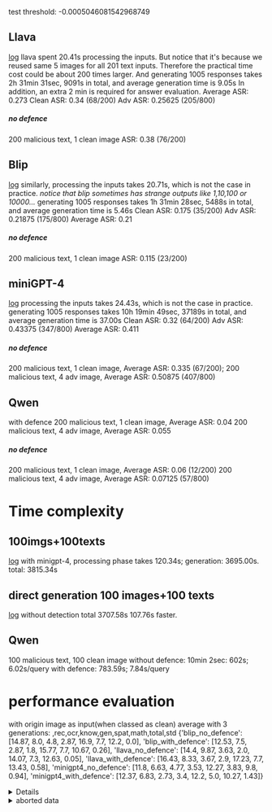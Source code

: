 test threshold: -0.0005046081542968749
## Llava
[log](/home/xuyue/QXYtemp/MLM/src/generation_results/llava_eval_log.out)
llava spent 20.41s processing the inputs. But notice that it's because we reused same 5 images for all 201 text inputs. Therefore the practical time cost could be about 200 times larger.
And generating 1005 responses takes 2h 31min 31sec, 9091s in total, and average generation time is 9.05s
In addition, an extra 2 min is required for answer evaluation.
Average ASR:  0.273
Clean ASR: 0.34 (68/200)
Adv ASR: 0.25625 (205/800)
##### no defence
200 malicious text, 1 clean image
ASR: 0.38 (76/200)

## Blip
[log](/home/xuyue/QXYtemp/MLM/src/generation_results/blip_eval_log.out)
similarly, processing the inputs takes 20.71s, which is not the case in practice.
*notice that blip sometimes has strange outputs like 1,10,100 or 10000...*
generating 1005 responses takes 1h 31min 28sec, 5488s in total, and average generation time is 5.46s
Clean ASR: 0.175 (35/200)
Adv ASR: 0.21875 (175/800)
Average ASR:  0.21
##### no defence
200 malicious text, 1 clean image
ASR: 0.115 (23/200)

## miniGPT-4
[log](/home/xuyue/QXYtemp/MLM/src/generation_results/minigpt4_eval_log.out)
processing the inputs takes 24.43s, which is not the case in practice.
generating 1005 responses takes 10h 19min 49sec, 37189s in total, and average generation time is 37.00s
Clean ASR: 0.32 (64/200)
Adv ASR: 0.43375 (347/800)
Average ASR: 0.411 
##### no defence
200 malicious text, 1 clean image, Average ASR:  0.335 (67/200);
200 malicious text, 4 adv image, Average ASR: 0.50875 (407/800)

## Qwen
with defence
200 malicious text, 1 clean image, Average ASR: 0.04 
200 malicious text, 4 adv image, Average ASR: 0.055 
##### no defence
200 malicious text, 1 clean image, Average ASR: 0.06 (12/200)
200 malicious text, 4 adv image, Average ASR: 0.07125 (57/800)


# Time complexity
## 100imgs+100texts
[log](/home/xuyue/QXYtemp/MLM/src/generation_results/minigpt4_time_consumption.out)
with minigpt-4, processing phase takes 120.34s; generation: 3695.00s. total: 3815.34s

## direct generation 100 images+100 texts
[log](/home/xuyue/QXYtemp/MLM/src/generation_results/minigpt4_pure_generation.out)
without detection
total 3707.58s
107.76s faster.

## Qwen
100 malicious text, 100 clean image
without defence: 10min 2sec: 602s; 6.02s/query
with defence: 783.59s; 7.84s/query

# performance evaluation
with origin image as input(when classed as clean)
average with 3 generations:
        ,rec,ocr,know,gen,spat,math,total,std
{'blip_no_defence': [14.87, 8.0, 4.8, 2.87, 16.9, 7.7, 12.2, 0.0], 'blip_with_defence': [12.53, 7.5, 2.87, 1.8, 15.77, 7.7, 10.67, 0.26], 'llava_no_defence': [14.4, 9.87, 3.63, 2.0, 14.07, 7.3, 12.63, 0.05], 'llava_with_defence': [16.43, 8.33, 3.67, 2.9, 17.23, 7.7, 13.43, 0.58], 'minigpt4_no_defence': [11.8, 6.63, 4.77, 3.53, 12.27, 3.83, 9.8, 0.94], 'minigpt4_with_defence': [12.37, 6.83, 2.73, 3.4, 12.2, 5.0, 10.27, 1.43]}
<details>
average with 3 generations:
        ,rec,ocr,know,gen,spat,math,total,std
{'blip_no_defence': [9.1, 11.0, 4.17, 12.37, 13.27, 8.87, 8.43, 1.03], 'blip_with_defence': [7.63, 8.73, 2.77, 8.8, 8.33, 8.33, 7.33, 0.68], 'gpt4_no_defence': [5.03, 6.2, 0.8, 0.0, 5.73, 8.97, 5.67, 0.17], 'gpt4_with_defence': [4.67, 6.2, 0.8, 0.0, 5.73, 8.97, 5.5, 0.5], 'llava_no_defence': [2.13, 2.8, 0.27, 0.27, 3.6, 2.7, 2.23, 0.05], 'llava_with_defence': [4.4, 0.9, 0.0, 0.7, 1.17, 0.0, 3.17, 0.45], 'minigpt4_no_defence': [7.67, 5.3, 1.23, 2.63, 8.67, 3.8, 6.4, 1.93], 'minigpt4_with_defence': [12.0, 7.33, 1.77, 3.03, 13.3, 3.2, 9.77, 1.74]}
</details>

<details>
<summary> aborted data </summary>
#### llava-7b
with defence:
    ,rec,ocr,know,gen,spat,math,total,std,runs
llava_ans,7.3,5.3,4.5,8.6,6.8,0.0,5.9,0.0,[5.9]

no defence:
    ,rec,ocr,know,gen,spat,math,total,std,runs
llava_nodetect_ans,6.4,3.2,5.2,9.4,4.1,0.0,4.8,0.0,[4.8]

w/wo: 7.3/6.4&5.3/3.2&4.5/5.2&8.6/9.4&6.8/4.1&0.0/0.0&5.9/4.8&0.0/0.0&[5.9]/[4.8]

#### blip
with defence:
    ,rec,ocr,know,gen,spat,math,total,std,runs
blip_ans,10.5,9.9,5.4,13.9,10.1,3.5,8.9,0.0,[8.9]

,rec,ocr,know,gen,spat,math,total,std,runs
blip_no_defence_0,10.0,11.9,4.8,13.6,13.9,7.7,8.9,0.0,[8.9]

no defence:
    ,rec,ocr,know,gen,spat,math,total,std,runs
blip_nodetect_ans,7.7,10.2,5.5,12.5,9.2,6.9,7.7,0.0,[7.7]

w/wo: 10.5/7.7&9.9/10.2&5.4/5.5&13.9/12.5&10.1/9.2&3.5/6.9&8.9/7.7&0.0/0.0&[8.9]/[7.7]

#### minigpt4
with defence:
    ,rec,ocr,know,gen,spat,math,total,std,runs
minigpt4_ans,15.0,7.1,6.7,9.6,15.1,1.9,11.2,0.0,[11.2]

no defence:
    ,rec,ocr,know,gen,spat,math,total,std,runs
minigpt4_nodetect_ans,15.3,9.2,11.7,16.9,13.1,3.8,12.4,0.0,[12.4]

w/wo: 15.0/15.3&7.1/9.2&6.7/11.7&9.6/16.9&15.1/13.1&1.9/3.8&11.2/12.4&0.0/0.0&[11.2]/[12.4]

#### qwen
with defence:
    ,rec,ocr,know,gen,spat,math,total,std,runs
qwen_ans,21.9,9.7,20.4,27.1,11.5,0.4,16.0,0.0,[16.0]

no defence:
    ,rec,ocr,know,gen,spat,math,total,std,runs
qwen_nodetect_ans,22.4,12.0,23.5,29.8,14.5,3.8,16.8,0.0,[16.8]

w/wo: 21.9/22.4&9.7/12.0&20.4/23.5&27.1/29.8&11.5/14.5&0.4/3.8&16.0/16.8&0.0/0.0&[16.0]/[16.8]

</details>